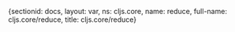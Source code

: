 {sectionid: docs, layout: var, ns: cljs.core, name: reduce, full-name: cljs.core/reduce,
  title: cljs.core/reduce}
